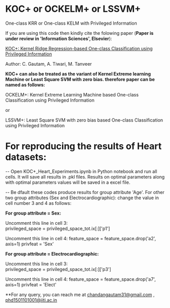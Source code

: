 # KOC+ or OCKELM+ or LSSVM+
One-class KRR or One-class KELM with Privileged Information

If you are using this code then kindly cite the folowing paper (**Paper is under review in 'Information Sciences', Elsevier**): 

[KOC+: Kernel Ridge Regression-based One-class Classification using Privileged Information](https://arxiv.org/abs/1904.08338)

Author: C. Gautam, A. Tiwari, M. Tanveer

**KOC+ can also be treated as the variant of Kernel Extreme learning Machine or Least Square SVM with zero bias. therefore paper can be named as follows:**

OCKELM+: Kernel Extreme Learning Machine based One-class Classification using Privileged Information 

or 

LSSVM+: Least Square SVM with zero bias based One-class Classification using Privileged Information


# For reproducing the results of Heart datasets:

--  Open KOC+_Heart_Experiments.ipynb in Python notebook and run all cells. It will save all results in .pkl files. Results on optimal   parameters along with optimal parameters values will be saved in a excel file.   

--  Be dfault these codes produce results for group attribute 'Age'. For other two group attributes (Sex and Electrocardiographic): change the value in cell number 3 and 4 as follows:

**For group attribute = Sex:**

Uncomment this line in cell 3:  
 privileged_space = privileged_space_tot.ix[:]['p1']

Uncomment this line in cell 4:
 feature_space = feature_space.drop('a2', axis=1)
 privfeat = 'Sex'

**For group attribute = Electrocardiographic:**

Uncomment this line in cell 3:  
 privileged_space = privileged_space_tot.ix[:]['p3']

Uncomment this line in cell 4:
 feature_space = feature_space.drop('a7', axis=1)
 privfeat = 'Elect'


**For any query, you can reach me at chandangautam31@gmail.com , phd1501101001@iiti.ac.in
